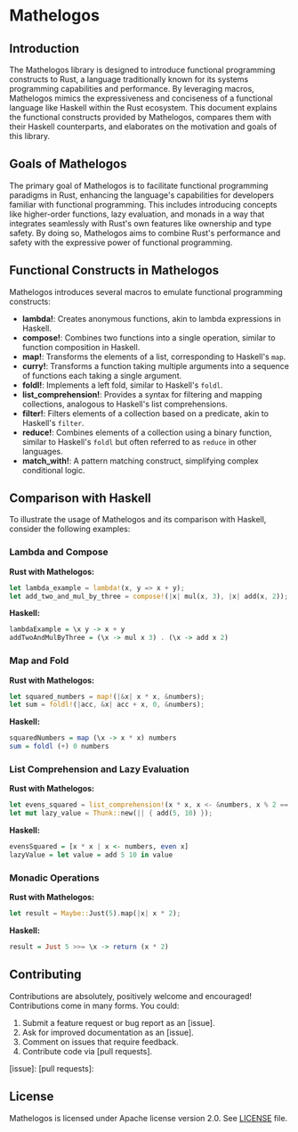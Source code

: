 # Mathelogos

## Introduction

The Mathelogos library is designed to introduce functional programming constructs to Rust, a language traditionally known for its systems programming capabilities and performance. By leveraging macros, Mathelogos mimics the expressiveness and conciseness of a functional language like Haskell within the Rust ecosystem. This document explains the functional constructs provided by Mathelogos, compares them with their Haskell counterparts, and elaborates on the motivation and goals of this library.

## Goals of Mathelogos

The primary goal of Mathelogos is to facilitate functional programming paradigms in Rust, enhancing the language's capabilities for developers familiar with functional programming. This includes introducing concepts like higher-order functions, lazy evaluation, and monads in a way that integrates seamlessly with Rust's own features like ownership and type safety. By doing so, Mathelogos aims to combine Rust's performance and safety with the expressive power of functional programming.

## Functional Constructs in Mathelogos

Mathelogos introduces several macros to emulate functional programming constructs:

- **lambda!**: Creates anonymous functions, akin to lambda expressions in Haskell.
- **compose!**: Combines two functions into a single operation, similar to function composition in Haskell.
- **map!**: Transforms the elements of a list, corresponding to Haskell's `map`.
- **curry!**: Transforms a function taking multiple arguments into a sequence of functions each taking a single argument.
- **foldl!**: Implements a left fold, similar to Haskell's `foldl`.
- **list_comprehension!**: Provides a syntax for filtering and mapping collections, analogous to Haskell's list comprehensions.
- **filter!**: Filters elements of a collection based on a predicate, akin to Haskell's `filter`.
- **reduce!**: Combines elements of a collection using a binary function, similar to Haskell's `foldl` but often referred to as `reduce` in other languages.
- **match_with!**: A pattern matching construct, simplifying complex conditional logic.

## Comparison with Haskell

To illustrate the usage of Mathelogos and its comparison with Haskell, consider the following examples:

### Lambda and Compose

**Rust with Mathelogos:**

```rust
let lambda_example = lambda!(x, y => x + y);
let add_two_and_mul_by_three = compose!(|x| mul(x, 3), |x| add(x, 2));
```

**Haskell:**

```haskell
lambdaExample = \x y -> x + y
addTwoAndMulByThree = (\x -> mul x 3) . (\x -> add x 2)
```

### Map and Fold

**Rust with Mathelogos:**

```rust
let squared_numbers = map!(|&x| x * x, &numbers);
let sum = foldl!(|acc, &x| acc + x, 0, &numbers);
```

**Haskell:**

```haskell
squaredNumbers = map (\x -> x * x) numbers
sum = foldl (+) 0 numbers
```

### List Comprehension and Lazy Evaluation

**Rust with Mathelogos:**

```rust
let evens_squared = list_comprehension!(x * x, x <- &numbers, x % 2 == 0);
let mut lazy_value = Thunk::new(|| { add(5, 10) });
```

**Haskell:**

```haskell
evensSquared = [x * x | x <- numbers, even x]
lazyValue = let value = add 5 10 in value
```

### Monadic Operations

**Rust with Mathelogos:**

```rust
let result = Maybe::Just(5).map(|x| x * 2);
```

**Haskell:**

```haskell
result = Just 5 >>= \x -> return (x * 2)
```

## Contributing

Contributions are absolutely, positively welcome and encouraged! Contributions
come in many forms. You could:

  1. Submit a feature request or bug report as an [issue].
  2. Ask for improved documentation as an [issue].
  3. Comment on issues that require feedback.
  4. Contribute code via [pull requests].

[issue]: 
[pull requests]: 

## License

Mathelogos is licensed under Apache license version 2.0. See [LICENSE](LICENSE) file.
